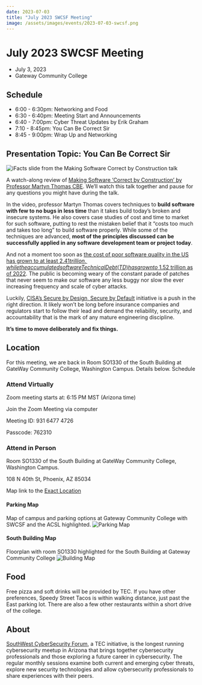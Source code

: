 ```yaml
---
date: 2023-07-03
title: "July 2023 SWCSF Meeting"
image: /assets/images/events/2023-07-03-swcsf.png
---
```


# July 2023 SWCSF Meeting

- July 3, 2023
- Gateway Community College

## Schedule
- 6:00 - 6:30pm: Networking and Food
- 6:30 - 6:40pm: Meeting Start and Announcements
- 6:40 - 7:00pm: Cyber Threat Updates by Erik Graham
- 7:10 - 8:45pm: You Can Be Correct Sir
- 8:45 - 9:00pm: Wrap Up and Networking

## Presentation Topic: You Can Be Correct Sir

![iFacts slide from the Making Software Correct by Construction talk](/assets/images/events/2023-07-03-swcsf.png)

A watch-along review of [Making Software ‘Correct by Construction’ by Professor Martyn Thomas CBE](https://www.youtube.com/watch?v=03mUs5NlT6U). We’ll watch this talk together and pause for any questions you might have during the talk.

In the video, professor Martyn Thomas covers techniques to **build software with few to no bugs in less time** than it takes build today’s broken and insecure systems. He also covers case studies of cost and time to market for such software, putting to rest the mistaken belief that it “costs too much and takes too long” to build software properly. While some of the techniques are advanced, **most of the principles discussed can be successfully applied in any software development team or project today**.

And not a moment too soon as [the cost of poor software quality in the US has grown to at least $2.41 trillion, while the accumulated software Technical Debt (TD) has grown to ~$1.52 trillion as of 2022](https://www.it-cisq.org/the-cost-of-poor-quality-software-in-the-us-a-2022-report/). The public is becoming weary of the constant parade of patches that never seem to make our software any less buggy nor slow the ever increasing frequency and scale of cyber attacks.

Luckily, [CISA’s Secure by Design, Secure by Default](https://www.cisa.gov/securebydesign) initiative is a push in the right direction. It likely won’t be long before insurance companies and regulators start to follow their lead and demand the reliability, security, and accountability that is the mark of any mature engineering discipline.

**It’s time to move deliberately and fix things.**

## Location

For this meeting, we are back in Room SO1330 of the South Building at GateWay Community College, Washington Campus. Details below.
Schedule

### Attend Virtually

Zoom meeting starts at: 6:15 PM MST (Arizona time)

Join the Zoom Meeting via computer

Meeting ID: 931 6477 4726 

Passcode: 762310



### Attend in Person

Room SO1330 of the South Building at GateWay Community College, Washington Campus.

108 N 40th St,
Phoenix, AZ 85034

Map link to the [Exact Location](https://www.google.com/maps/place/South+Building/@33.4484729,-111.9984009,19z/data=!3m1!4b1!4m6!3m5!1s0x872b0e87ca3e5fc9:0xf58ab1600bd355fc!8m2!3d33.4484729!4d-111.9977572!16s%2Fg%2F1hdzm1g1l?shorturl=1)
#### Parking Map
Map of campus and parking options at Gateway Community College with SWCSF and the ACSL highlighted.
![Parking Map](/assets/images/events/gateway_map.png)

#### South Building Map
Floorplan with room SO1330 highlighted for the South Building at Gateway Community College
![Building Map](/assets/images/events/swcsf-south-building-map.png)

## Food

Free pizza and soft drinks will be provided by TEC. If you have other preferences, Speedy Street Tacos is within walking distance, just past the East parking lot. There are also a few other restaurants within a short drive of the college.

## About
[SouthWest CyberSecurity Forum](https://swcsf.org/), a TEC initiative, is the longest running cybersecurity meetup in Arizona that brings together cybersecurity professionals and those exploring a future career in cybersecurity. The regular monthly sessions examine both current and emerging cyber threats, explore new security technologies and allow cybersecurity professionals to share experiences with their peers.


